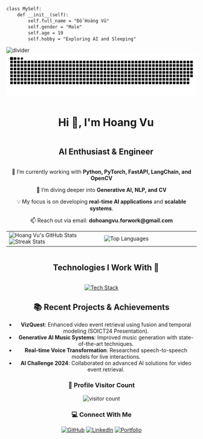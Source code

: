 ```
class MySelf:
    def __init__(self):
        self.full_name = "Đỗ Hoàng Vũ"
        self.gender = "Male"
        self.age = 19
        self.hobby = "Exploring AI and Sleeping"
```

<!-- Horizontal Divider -->
<img src="https://user-images.githubusercontent.com/73097560/115834477-dbab4500-a447-11eb-908a-139a6edaec5c.gif" alt="divider">

<!-- Snake Animation -->
<div align="center">
  <img src="https://github.com/1999AZZAR/1999AZZAR/blob/readme/resources/grid-snake.svg" alt="snake animation">
</div>

<!-- Title Section -->
<div id="user-content-toc">
  <ul align="center">
    <summary><h1 style="display: inline-block">Hi 👋, I'm Hoang Vu</h1></summary>
    <summary><h2 style="display: inline-block">AI Enthusiast & Engineer</h2></summary>
  </ul>
</div>

<!-- Introduction Section -->
<div align="center">
  <p>🔭 I’m currently working with <b>Python, PyTorch, FastAPI, LangChain, and OpenCV</b></p>
  <p>🌱 I’m diving deeper into <b>Generative AI, NLP, and CV</b></p>
  <p>💡 My focus is on developing <b>real-time AI applications</b> and <b>scalable systems</b>.</p>
  <p>📫 Reach out via email: <b>dohoangvu.forwork@gmail.com</b></p>
</div>

<!-- Stats & Trophy Section -->
<p align="center">
  <table align="center">
    <tr>
      <td width="50%">
        <img src="https://github-readme-stats.vercel.app/api?username=hoangvu1806&theme=radical&show_icons=true&count_private=true" alt="Hoang Vu's GitHub Stats">
        <img src="https://github-readme-streak-stats.herokuapp.com/?user=hoangvu1806&theme=radical&hide_border=false" alt="Streak Stats">
      </td>
      <td width="50%">
        <img src="https://github-readme-stats.anuraghazra1.vercel.app/api/top-langs/?username=hoangvu1806&theme=radical&hide_border=false&langs_count=10" alt="Top Languages">
      </td>
    </tr>
  </table>
</p>

<!-- Technologies Section -->
<div id="user-content-toc">
  <ul align="center">
    <summary><h2 style="display: inline-block">Technologies I Work With 🚀</h2></summary>
  </ul>
</div>
<p align="center">
  <a href="https://skillicons.dev">
    <img src="https://skillicons.dev/icons?i=python,pytorch,fastapi,langchain,opencv,git,docker,c,cpp,github,aws,linux,vscode&perline=10" alt="Tech Stack">
  </a>
</p>

<!-- Recent Projects Section -->
<div align="center">
  <h2>📚 Recent Projects & Achievements</h2>
  <ul>
    <li><b>VizQuest</b>: Enhanced video event retrieval using fusion and temporal modeling (SOICT24 Presentation).</li>
    <li><b>Generative AI Music Systems</b>: Improved music generation with state-of-the-art techniques.</li>
    <li><b>Real-time Voice Transformation</b>: Researched speech-to-speech models for live interactions.</li>
    <li><b>AI Challenge 2024</b>: Collaborated on advanced AI solutions for video event retrieval.</li>
  </ul>
</div>

<!-- Visitor Counter Section -->
<div align="center">
  <h3><b>🌟 Profile Visitor Count</b></h3>
  <p>
    <img src="https://profile-counter.glitch.me/hoangvu1806/count.svg" alt="visitor count">
  </p>
</div>

<!-- Footer Section -->
<div align="center">
  <h3>💻 Connect With Me</h3>
  <p>
    <a href="https://github.com/hoangvu1806"><img src="https://img.shields.io/badge/GitHub-%2312100E.svg?&style=for-the-badge&logo=github&logoColor=white" alt="GitHub"></a>
    <a href="https://www.linkedin.com/in/hoangvu1806/"><img src="https://img.shields.io/badge/LinkedIn-%230A66C2.svg?&style=for-the-badge&logo=linkedin&logoColor=white" alt="LinkedIn"></a>
    <a href="https://hoangvu.id.vn/"><img src="https://img.shields.io/badge/Portfolio-%23000000.svg?&style=for-the-badge&logo=firefox&logoColor=white" alt="Portfolio"></a>
  </p>
</div>
